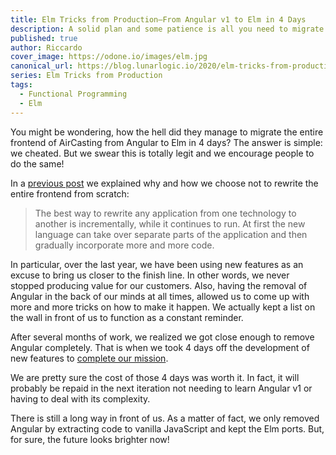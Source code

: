 ```yaml
---
title: Elm Tricks from Production–From Angular v1 to Elm in 4 Days
description: A solid plan and some patience is all you need to migrate an entire application to a different technology (while it continues to run).
published: true
author: Riccardo
cover_image: https://odone.io/images/elm.jpg
canonical_url: https://blog.lunarlogic.io/2020/elm-tricks-from-production-angular-to-elm/
series: Elm Tricks from Production
tags:
  - Functional Programming
  - Elm
---
```


You might be wondering, how the hell did they manage to migrate the entire frontend of AirCasting from Angular to Elm in 4 days? The answer is simple: we cheated. But we swear this is totally legit and we encourage people to do the same!

In a [previous post](https://blog.lunarlogic.io/2019/elm-tricks-from-production-migration/) we explained why and how we choose not to rewrite the entire frontend from scratch:

> The best way to rewrite any application from one technology to another is incrementally, while it continues to run. At first the new language can take over separate parts of the application and then gradually incorporate more and more code.

In particular, over the last year, we have been using new features as an excuse to bring us closer to the finish line. In other words, we never stopped producing value for our customers. Also, having the removal of Angular in the back of our minds at all times, allowed us to come up with more and more tricks on how to make it happen. We actually kept a list on the wall in front of us to function as a constant reminder.

After several months of work, we realized we got close enough to remove Angular completely. That is when we took 4 days off the development of new features to [complete our mission](https://github.com/HabitatMap/AirCasting/pull/388).

We are pretty sure the cost of those 4 days was worth it. In fact, it will probably be repaid in the next iteration not needing to learn Angular v1 or having to deal with its complexity.

There is still a long way in front of us. As a matter of fact, we only removed Angular by extracting code to vanilla JavaScript and kept the Elm ports. But, for sure, the future looks brighter now!
